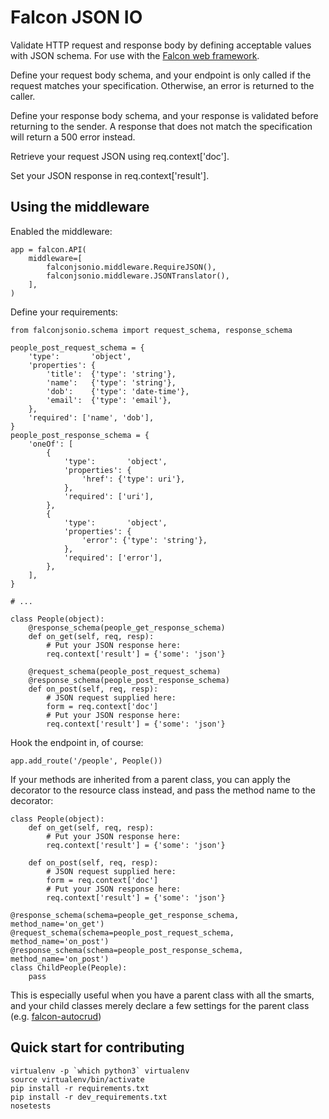 # Falcon JSON IO

Validate HTTP request and response body by defining acceptable values with JSON
schema.  For use with the [Falcon web framework](http://falconframework.org/).

Define your request body schema, and your endpoint is only called if the
request matches your specification.  Otherwise, an error is returned to the
caller.

Define your response body schema, and your response is validated before
returning to the sender.  A response that does not match the specification will
return a 500 error instead.

Retrieve your request JSON using req.context['doc'].

Set your JSON response in req.context['result'].

## Using the middleware

Enabled the middleware:

```
app = falcon.API(
    middleware=[
        falconjsonio.middleware.RequireJSON(),
        falconjsonio.middleware.JSONTranslator(),
    ],
)
```

Define your requirements:

```
from falconjsonio.schema import request_schema, response_schema

people_post_request_schema = {
    'type':       'object',
    'properties': {
        'title':  {'type': 'string'},
        'name':   {'type': 'string'},
        'dob':    {'type': 'date-time'},
        'email':  {'type': 'email'},
    },
    'required': ['name', 'dob'],
}
people_post_response_schema = {
    'oneOf': [
        {
            'type':       'object',
            'properties': {
                'href': {'type': uri'},
            },
            'required': ['uri'],
        },
        {
            'type':       'object',
            'properties': {
                'error': {'type': 'string'},
            },
            'required': ['error'],
        },
    ],
}

# ...

class People(object):
    @response_schema(people_get_response_schema)
    def on_get(self, req, resp):
        # Put your JSON response here:
        req.context['result'] = {'some': 'json'}

    @request_schema(people_post_request_schema)
    @response_schema(people_post_response_schema)
    def on_post(self, req, resp):
        # JSON request supplied here:
        form = req.context['doc']
        # Put your JSON response here:
        req.context['result'] = {'some': 'json'}
```

Hook the endpoint in, of course:

```
app.add_route('/people', People())
```

If your methods are inherited from a parent class, you can apply the decorator
to the resource class instead, and pass the method name to the decorator:

```
class People(object):
    def on_get(self, req, resp):
        # Put your JSON response here:
        req.context['result'] = {'some': 'json'}

    def on_post(self, req, resp):
        # JSON request supplied here:
        form = req.context['doc']
        # Put your JSON response here:
        req.context['result'] = {'some': 'json'}

@response_schema(schema=people_get_response_schema, method_name='on_get')
@request_schema(schema=people_post_request_schema, method_name='on_post')
@response_schema(schema=people_post_response_schema, method_name='on_post')
class ChildPeople(People):
    pass
```

This is especially useful when you have a parent class with all the smarts, and
your child classes merely declare a few settings for the parent class (e.g.
[falcon-autocrud](https://pypi.python.org/pypi/falcon-autocrud))

## Quick start for contributing

```
virtualenv -p `which python3` virtualenv
source virtualenv/bin/activate
pip install -r requirements.txt
pip install -r dev_requirements.txt
nosetests
```
